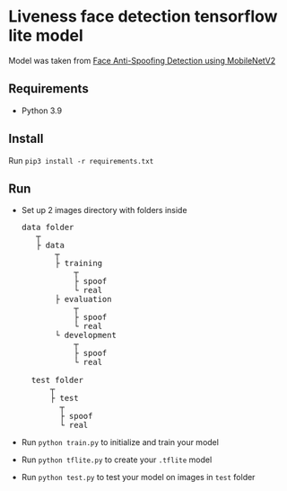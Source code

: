 # Liveness face detection tensorflow lite model

Model was taken from [Face Anti-Spoofing Detection using MobileNetV2](https://www.kaggle.com/code/faber24/face-anti-spoofing-detection-using-mobilenetv2/notebook)

## Requirements

- Python 3.9

## Install

Run `pip3 install -r requirements.txt`

## Run

- Set up 2 images directory with folders inside

    <pre>data folder
     ┬
     ├ data
         ┬  
         ├ training
             ┬  
             ├ spoof  
             └ real 
         ├ evaluation  
             ┬  
             ├ spoof  
             └ real 
         └ development  
             ┬  
             ├ spoof  
             └ real
  
    test folder
        ┬
        ├ test
          ┬  
          ├ spoof  
          └ real
  </pre>

- Run `python train.py` to initialize and train your model
- Run `python tflite.py` to create your `.tflite` model
- Run `python test.py` to test your model on images in `test` folder